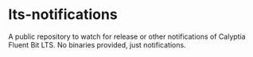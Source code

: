 # lts-notifications
A public repository to watch for release or other notifications of Calyptia Fluent Bit LTS. No binaries provided, just notifications.
